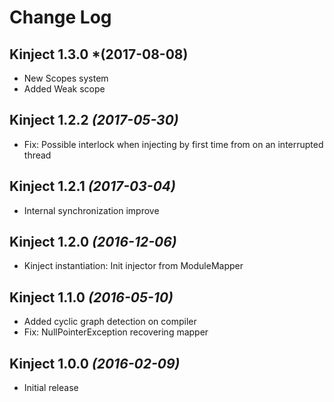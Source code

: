 # Change Log 

## Kinject 1.3.0 *(2017-08-08)
+ New Scopes system
+ Added Weak scope

## Kinject 1.2.2 *(2017-05-30)*
+ Fix: Possible interlock when injecting by first time from on an interrupted thread 

## Kinject 1.2.1 *(2017-03-04)*
+ Internal synchronization improve

## Kinject 1.2.0 *(2016-12-06)*
+ Kinject instantiation: Init injector from ModuleMapper

## Kinject 1.1.0 *(2016-05-10)*
+ Added cyclic graph detection on compiler
+ Fix: NullPointerException recovering mapper

## Kinject 1.0.0 *(2016-02-09)*
+ Initial release

